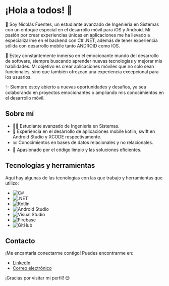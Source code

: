 # ¡Hola a todos! 👋

📱  Soy Nicolás Fuentes, un estudiante avanzado de Ingeniería en Sistemas con un enfoque especial en el desarrollo móvil para iOS y Android. Mi pasión por crear experiencias únicas en aplicaciones me ha llevado a especializarme en el backend con C# .NET, además de tener experiencia sólida con desarrollo mobile tanto ANDROID como IOS.

🚀 Estoy constantemente inmerso en el emocionante mundo del desarrollo de software, siempre buscando aprender nuevas tecnologías y mejorar mis habilidades. Mi objetivo es crear aplicaciones móviles que no solo sean funcionales, sino que también ofrezcan una experiencia excepcional para los usuarios.

✨ Siempre estoy abierto a nuevas oportunidades y desafíos, ya sea colaborando en proyectos emocionantes o ampliando mis conocimientos en el desarrollo móvil.

## Sobre mí

- 👨‍💻 Estudiante avanzado de Ingeniería en Sistemas.
- 💼 Experiencia en el desarrollo de aplicaciones mobile kotlin, swift en Android Studio y XCODE respectivamente.
- 📊 Conocimientos en bases de datos relacionales y no relacionales.
- 🚀 Apasionado por el código limpio y las soluciones eficientes.

## Tecnologías y herramientas

Aquí hay algunas de las tecnologías con las que trabajo y herramientas que utilizo:

- ![C#](https://img.shields.io/badge/C%23%20%20-purple?style=plastic&logo=csharp&labelColor=black)
- ![.NET](https://img.shields.io/badge/.NET%20%20-purple?style=plastic&logo=dotnet&labelColor=black)
- ![Kotlin](https://img.shields.io/badge/Kotlin%20%20-purple?style=plastic&logo=kotlin&labelColor=black)
- ![Android Studio](https://img.shields.io/badge/Android%20Studio%20-purple?style=plastic&logo=androidstudio&labelColor=black)
- ![Visual Studio](https://img.shields.io/badge/Visual%20Studio%20-purple?style=plastic&logo=visualstudio&labelColor=black)
- ![Firebase](https://img.shields.io/badge/Firebase%20%20-purple?style=plastic&logo=firebase&labelColor=black)
- ![GitHub](https://img.shields.io/badge/GitHub%20%20-purple?style=plastic&logo=github&labelColor=black)

## Contacto

¡Me encantaría conectarme contigo! Puedes encontrarme en:

- [LinkedIn](https://www.linkedin.com/in/nicolas-fuentes-garcia-7997a1236/) <!-- Reemplaza # con tu enlace de LinkedIn -->
- [Correo electrónico](mailto:nicolasfuentesg06@gmail.com) <!-- Reemplaza # con tu dirección de correo electrónico -->

¡Gracias por visitar mi perfil! 😊
